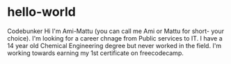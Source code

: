# hello-world
Codebunker
Hi I'm Ami-Mattu (you can call me Ami or Mattu for short- your choice).  I'm looking for a career chnage from Public services to IT.  I have a 14 year old Chemical Engineering degree but never worked in the field.  I'm working towards earning my 1st certificate on freecodecamp.
